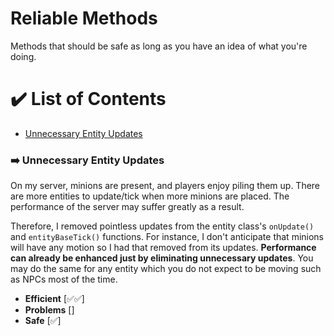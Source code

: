 # Reliable Methods
Methods that should be safe as long as you have an idea of what you're doing.

# ✔️ List of Contents
- [Unnecessary Entity Updates](#%EF%B8%8F-unnecessary-entity-updates)

### ➡️ Unnecessary Entity Updates
On my server, minions are present, and players enjoy piling them up. There are more entities to update/tick when more minions are placed. The performance of the server may suffer greatly as a result. 

Therefore, I removed pointless updates from the entity class's `onUpdate()` and `entityBaseTick()` functions. For instance, I don't anticipate that minions will have any motion so I had that removed from its updates. **Performance can already be enhanced just by eliminating unnecessary updates**. You may do the same for any entity which you do not expect to be moving such as NPCs most of the time.

- **Efficient** [✅✅]
- **Problems** []
- **Safe** [✅]

